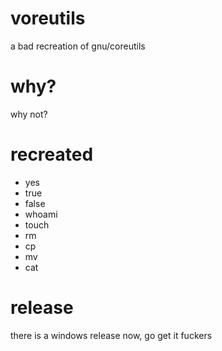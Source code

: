 # voreutils
a bad recreation of gnu/coreutils 
# why?
why not?
# recreated
* yes
* true
* false
* whoami
* touch
* rm
* cp
* mv
* cat
# release
there is a windows release now, go get it fuckers
